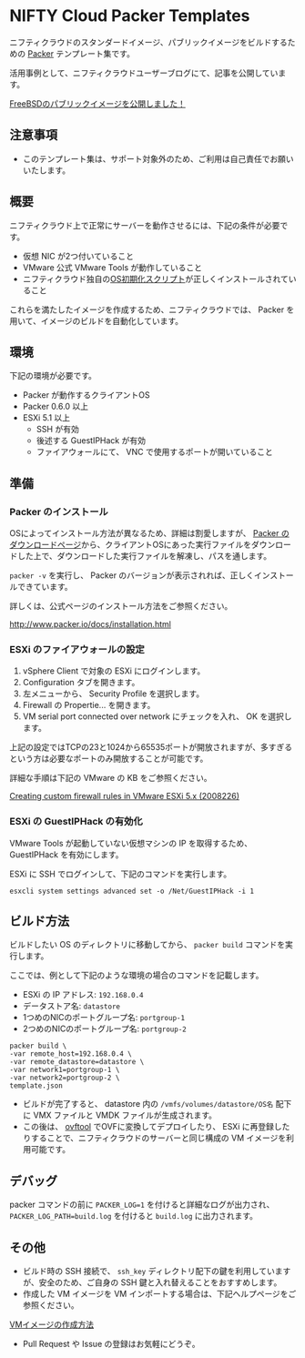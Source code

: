 # NIFTY Cloud Packer Templates

ニフティクラウドのスタンダードイメージ、パブリックイメージをビルドするための [Packer][1] テンプレート集です。

活用事例として、ニフティクラウドユーザーブログにて、記事を公開しています。

[FreeBSDのパブリックイメージを公開しました！][2]

## 注意事項

* このテンプレート集は、サポート対象外のため、ご利用は自己責任でお願いいたします。

## 概要

ニフティクラウド上で正常にサーバーを動作させるには、下記の条件が必要です。

* 仮想 NIC が2つ付いていること
* VMware 公式 VMware Tools が動作していること
* ニフティクラウド独自の[OS初期化スクリプト][3]が正しくインストールされていること

これらを満たしたイメージを作成するため、ニフティクラウドでは、 Packer を用いて、イメージのビルドを自動化しています。

## 環境

下記の環境が必要です。

* Packer が動作するクライアントOS
* Packer 0.6.0 以上
* ESXi 5.1 以上
    * SSH が有効
    * 後述する GuestIPHack が有効
    * ファイアウォールにて、 VNC で使用するポートが開いていること

## 準備

### Packer のインストール

OSによってインストール方法が異なるため、詳細は割愛しますが、 [Packer のダウンロードページ][4]から、クライアントOSにあった実行ファイルをダウンロードした上で、ダウンロードした実行ファイルを解凍し、パスを通します。

`packer -v` を実行し、 Packer のバージョンが表示されれば、正しくインストールできています。

詳しくは、公式ページのインストール方法をご参照ください。

<http://www.packer.io/docs/installation.html>

### ESXi のファイアウォールの設定

1. vSphere Client で対象の ESXi にログインします。
1. Configuration タブを開きます。
1. 左メニューから、 Security Profile を選択します。
1. Firewall の Propertie... を開きます。
1. VM serial port connected over network にチェックを入れ、 OK を選択します。

上記の設定ではTCPの23と1024から65535ポートが開放されますが、多すぎるという方は必要なポートのみ開放することが可能です。

詳細な手順は下記の VMware の KB をご参照ください。

[Creating custom firewall rules in VMware ESXi 5.x (2008226)][5]

### ESXi の GuestIPHack の有効化

VMware Tools が起動していない仮想マシンの IP を取得するため、 GuestIPHack を有効にします。

ESXi に SSH でログインして、下記のコマンドを実行します。

```
esxcli system settings advanced set -o /Net/GuestIPHack -i 1
```

## ビルド方法

ビルドしたい OS のディレクトリに移動してから、 `packer build` コマンドを実行します。

ここでは、例として下記のような環境の場合のコマンドを記載します。

* ESXi の IP アドレス: `192.168.0.4`
* データストア名: `datastore`
* 1つめのNICのポートグループ名: `portgroup-1`
* 2つめのNICのポートグループ名: `portgroup-2`

```
packer build \
-var remote_host=192.168.0.4 \
-var remote_datastore=datastore \
-var network1=portgroup-1 \
-var network2=portgroup-2 \
template.json
```

* ビルドが完了すると、 datastore 内の `/vmfs/volumes/datastore/OS名` 配下に VMX ファイルと VMDK ファイルが生成されます。
* この後は、 [ovftool][6] でOVFに変換してデプロイしたり、 ESXi に再登録したりすることで、ニフティクラウドのサーバーと同じ構成の VM イメージを利用可能です。

## デバッグ

packer コマンドの前に `PACKER_LOG=1` を付けると詳細なログが出力され、 `PACKER_LOG_PATH=build.log` を付けると `build.log` に出力されます。

## その他

* ビルド時の SSH 接続で、 `ssh_key` ディレクトリ配下の鍵を利用していますが、安全のため、ご自身の SSH 鍵と入れ替えることをおすすめします。
* 作成した VM イメージを VM インポートする場合は、下記ヘルプページをご参照ください。

[VMイメージの作成方法][7]

* Pull Request や Issue の登録はお気軽にどうぞ。

 [1]: http://www.packer.io/
 [2]: http://blog.cloud.nifty.com/2104/ 
 [3]: http://cloud.nifty.com/help/os/os_init.htm
 [4]: http://www.packer.io/downloads.html
 [5]: http://kb.vmware.com/kb/2008226
 [6]: https://www.vmware.com/support/developer/ovf/
 [7]: http://cloud.nifty.com/help/basic/server_vm_new.htm
